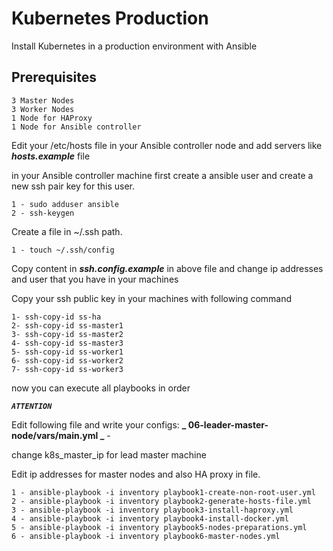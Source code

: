 # Kubernetes Production

Install Kubernetes in a production environment with Ansible 


## Prerequisites 
```
3 Master Nodes
3 Worker Nodes
1 Node for HAProxy
1 Node for Ansible controller 
```
Edit your /etc/hosts file in your Ansible controller node and add servers like **_hosts.example_** file

in your Ansible controller machine first create a ansible user
and create a new ssh pair key for this user.
```
1 - sudo adduser ansible
2 - ssh-keygen
```

Create a file in ~/.ssh path.
```
1 - touch ~/.ssh/config
```
Copy content in **_ssh.config.example_** in above file and change ip addresses and user that you have in your machines

Copy your ssh public key in your machines with following command
```
1- ssh-copy-id ss-ha
2- ssh-copy-id ss-master1
3- ssh-copy-id ss-master2
4- ssh-copy-id ss-master3
5- ssh-copy-id ss-worker1
6- ssh-copy-id ss-worker2
7- ssh-copy-id ss-worker3
```

now you can execute all playbooks in order

**_`ATTENTION`_**

Edit following file and write your configs:
**_ 06-leader-master-node/vars/main.yml _** -

change k8s_master_ip for lead master machine

Edit ip addresses for master nodes and also HA proxy in file.
```
1 - ansible-playbook -i inventory playbook1-create-non-root-user.yml
2 - ansible-playbook -i inventory playbook2-generate-hosts-file.yml
3 - ansible-playbook -i inventory playbook3-install-haproxy.yml
4 - ansible-playbook -i inventory playbook4-install-docker.yml
5 - ansible-playbook -i inventory playbook5-nodes-preparations.yml
6 - ansible-playbook -i inventory playbook6-master-nodes.yml
```